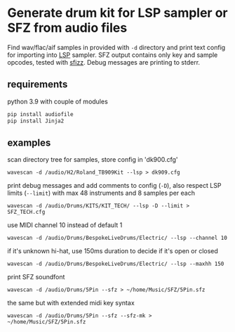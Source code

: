 # Generate drum kit for LSP sampler or SFZ from audio files

Find wav/flac/aif samples in provided with `-d` directory and print text config for importing into [LSP](https://lsp-plug.in/) sampler. SFZ output contains only key and sample opcodes, tested with [sfizz](https://sfz.tools/sfizz/). Debug messages are printing to stderr.

## requirements

python 3.9 with couple of modules

```bash
pip install audiofile
pip install Jinja2
```

## examples

scan directory tree for samples, store config in 'dk900.cfg'

`wavescan -d /audio/H2/Roland_TB909Kit --lsp > dk909.cfg`

print debug messages and add comments to config  (`-D`), also respect LSP limits (`--limit`) with max 48 instruments and 8 samples per each

`wavescan -d /audio/Drums/KITS/KIT_TECH/ --lsp -D --limit > SFZ_TECH.cfg`

use MIDI channel 10 instead of default 1

`wavescan -d /audio/Drums/BespokeLiveDrums/Electric/ --lsp --channel 10`

if it's unknown hi-hat, use 150ms duration to decide if it's open or closed

`wavescan -d /audio/Drums/BespokeLiveDrums/Electric/ --lsp --maxhh 150`

print SFZ soundfont

`wavescan -d /audio/Drums/5Pin --sfz > ~/home/Music/SFZ/5Pin.sfz`

the same but with extended midi key syntax

`wavescan -d /audio/Drums/5Pin --sfz --sfz-mk > ~/home/Music/SFZ/5Pin.sfz`
